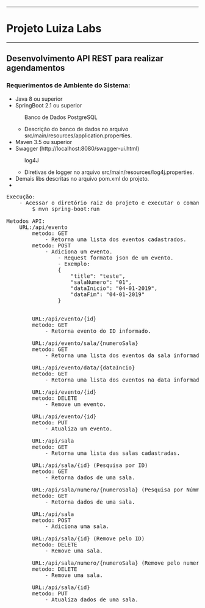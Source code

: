 <hr>
<h1>Projeto Luiza Labs</h1>
<hr>


<h2>Desenvolvimento API REST para realizar agendamentos</h2>

<h3>Requerimentos de Ambiente do Sistema:</h3>
    <ul>
     <li>Java 8 ou superior</li>
     <li>SpringBoot 2.1 ou superior</li>
     <ul><p>Banco de Dados PostgreSQL</p>
        <li>Descrição do banco de dados no arquivo src/main/resources/application.properties.</li>
     </ul>
     <li>Maven 3.5 ou superior</li>
     <li>Swagger (http://localhost:8080/swagger-ui.html)</li>
     <ul><p>log4J</p>
        <li>Diretivas de logger no arquivo src/main/resources/log4j.properties.</li></ul>
     <li>Demais libs descritas no arquivo pom.xml do projeto.<li>
     </ul>
     
<pre>
Execução:
    - Acessar o diretório raiz do projeto e executar o comando:
        $ mvn spring-boot:run

Metodos API:
    URL:/api/evento
        metodo: GET
            - Retorna uma lista dos eventos cadastrados.
        metodo: POST
            - Adiciona um evento.
                - Request formato json de um evento.
                - Exemplo:
                {
                    "title": "teste",
                    "salaNumero": "01",
                    "dataInicio": "04-01-2019",
                    "dataFim": "04-01-2019"
                }
        
        
        URL:/api/evento/{id}
        metodo: GET
            - Retorna evento do ID informado.
            
        URL:/api/evento/sala/{numeroSala}
        metodo: GET
            - Retorna uma lista dos eventos da sala informada.
        
        URL:/api/evento/data/{dataIncio}
        metodo: GET
            - Retorna uma lista dos eventos na data informada.
        
        URL:/api/evento/{id}
        metodo: DELETE
            - Remove um evento.
        
        URL:/api/evento/{id}
        metodo: PUT
            - Atualiza um evento.
        
        URL:/api/sala
        metodo: GET
            - Retorna uma lista das salas cadastradas.
        
        URL:/api/sala/{id} (Pesquisa por ID)
        metodo: GET
            - Retorna dados de uma sala.
            
        URL:/api/sala/numero/{numeroSala} (Pesquisa por Númmero da sala)
        metodo: GET
            - Retorna dados de uma sala.
            
        URL:/api/sala
        metodo: POST
            - Adiciona uma sala.
        
        URL:/api/sala/{id} (Remove pelo ID)
        metodo: DELETE
            - Remove uma sala.
            
        URL:/api/sala/numero/{numeroSala} (Remove pelo numero da sala)
        metodo: DELETE
            - Remove uma sala.
        
        URL:/api/sala/{id} 
        metodo: PUT
            - Atualiza dados de uma sala.
</pre>
